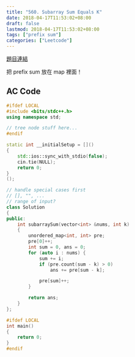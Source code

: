 ```yaml
---
title: "560. Subarray Sum Equals K"
date: 2018-04-17T11:53:02+08:00
draft: false
lastmod: 2018-04-17T11:53:02+08:00
tags: ["prefix sum"]
categories: ["Leetcode"]
---
```


[題目連結](https://leetcode.com/problems/subarray-sum-equals-k/description/)

把 prefix sum 放在 map 裡面！

<!--more-->

## AC Code

```c++
#ifdef LOCAL
#include <bits/stdc++.h>
using namespace std;

// tree node stuff here...
#endif

static int __initialSetup = []()
{
    std::ios::sync_with_stdio(false);
    cin.tie(NULL);
    return 0;
}
();

// handle special cases first
// [], "", ...
// range of input?
class Solution
{
public:
    int subarraySum(vector<int> &nums, int k)
    {
        unordered_map<int, int> pre;
        pre[0]++;
        int sum = 0, ans = 0;
        for (auto i : nums) {
            sum += i;
            if (pre.count(sum - k) > 0)
                ans += pre[sum - k];

            pre[sum]++;
        }

        return ans;
    }
};

#ifdef LOCAL
int main()
{
    return 0;
}
#endif


```
